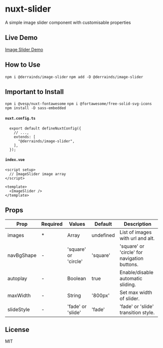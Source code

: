 # nuxt-slider
A simple image slider component with customisable properties

## Live Demo
[Image Slider Demo](https://nuxt-slider.vercel.app/)

## How to Use
`npm i @derrainds/image-slider`
`npm add -D @derrainds/image-slider`

## Important to Install
`npm i @vesp/nuxt-fontawesome`
`npm i @fortawesome/free-solid-svg-icons`
`npm install -D sass-embedded`

#### `nuxt.config.ts`
```
  export default defineNuxtConfig({
    // ...,
    extends: [
      "@derrainds/image-slider",
    ],
  });
```

#### `index.vue`
```
<script setup>
  // ImageSlider image array
</script>

<template>
  <ImageSlider />
</template>
```
## Props
| Prop      | Required | Values               | Default   | Description
| --------- | -------- | -------------------- | --------- | -----------
| images    | *        | Array                | undefined | List of images with url and alt.
| navBgShape| -        | 'square' or 'circle' | 'square'  | 'square' or 'circle' for navigation buttons.
| autoplay  | -        | Boolean              | true      | Enable/disable automatic sliding.
| maxWidth  | -        | String               | '800px'   | Set max width of slider.
| slideStyle| -        | 'fade' or 'slide'    | 'fade'    | 'fade' or 'slide' transition style.

## License
MIT
